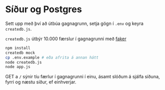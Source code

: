 # Síður og Postgres

Sett upp með því að útbúa gagnagrunn, setja gögn í `.env` og keyra `createdb.js`.

`createdb.js` útbýr 10.000 færslur í gagnagrunni með [faker](https://github.com/Marak/Faker.js)

```bash
npm install
createdb mock
cp .env.example # eða afrita á annan hátt
node createdb.js
node app.js
```

GET a `/` sýnir tíu færlur í gagnagrunni í einu, ásamt slóðum á sjálfa síðuna, fyrri og næstu síður, ef einhverjar.
